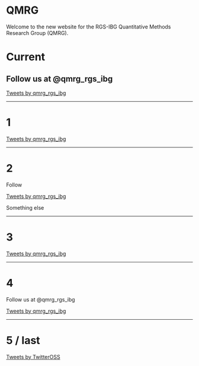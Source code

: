 # QMRG

Welcome to the new website for the RGS-IBG Quantitative Methods Research Group (QMRG).

# Current
<div class="twitter">
	<h2>Follow us at @qmrg_rgs_ibg</h2>
    <a class="twitter-timeline" href="https://twitter.com/qmrg_rgs_ibg?ref_src=twsrc%5Etfw">Tweets by qmrg_rgs_ibg</a> <script async src="https://platform.twitter.com/widgets.js" charset="utf-8"></script>
</div><!-- /.twitter -->

---
# 1
<a class="twitter-timeline" href="https://twitter.com/qmrg_rgs_ibg?ref_src=twsrc%5Etfw">Tweets by qmrg_rgs_ibg</a> <script async src="https://platform.twitter.com/widgets.js" charset="utf-8"></script>
<script async src="//platform.twitter.com/widgets.js" charset="utf-8"></script>

---
# 2
<div class="row">
  <div class="span12">
	  <p> Follow </p>
    <div class="row">
      <div class="span6">
        <a class="twitter-timeline" href="https://twitter.com/qmrg_rgs_ibg?ref_src=twsrc%5Etfw">Tweets by qmrg_rgs_ibg</a> <script async src="https://platform.twitter.com/widgets.js" charset="utf-8"></script>
      </div>
      <div class="span6">
	      <p> Something else </p>
      </div>
    </div>
  </div>
</div>

---
 # 3
<body>
  <div class="container">
    <a class="twitter-timeline" href="https://twitter.com/qmrg_rgs_ibg?ref_src=twsrc%5Etfw">Tweets by qmrg_rgs_ibg</a> <script async src="https://platform.twitter.com/widgets.js" charset="utf-8"></script>
  </div>
</body>

---
# 4
<body>
  <div class="container-fluid">
    <div class="sidebar">
	    <p> Follow us at @qmrg_rgs_ibg </p>
    </div>
    <div class="content">
      <a class="twitter-timeline" href="https://twitter.com/qmrg_rgs_ibg?ref_src=twsrc%5Etfw">Tweets by qmrg_rgs_ibg</a> <script async src="https://platform.twitter.com/widgets.js" charset="utf-8"></script>
    </div>
  </div>
</body>

---
# 5 / last
   <div class="Grid container">
        <!-- The heading "Follow Us @TwitterOSS" is inserted with Javascript -->
        <div id="open-source-timeline" class="Grid-cell timeline-cell u-size1of2">
            <a class="twitter-timeline" data-height="700px" href="https://twitter.com/TwitterOSS?ref_src=twsrc%5Etfw">Tweets by TwitterOSS</a> <script async src="https://platform.twitter.com/widgets.js" charset="utf-8"></script>
        </div>
    </div>
